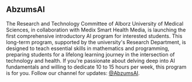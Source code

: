 ## AbzumsAI

The Research and Technology Committee of Alborz University of Medical Sciences, in collaboration with Medix Smart Health Media, is launching the first comprehensive introductory AI program for interested students. This long-term program, supported by the university's Research Department, is designed to teach essential skills in mathematics and programming, preparing students for a lifelong learning journey in the intersection of technology and health. If you're passionate about delving deep into AI fundamentals and willing to dedicate 10 to 15 hours per week, this program is for you. Follow our channel for updates: [@AbzumsAI](https://t.me/AbzumsAI). 
